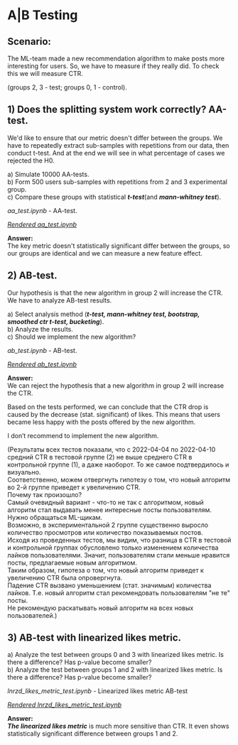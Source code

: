 # A|B Testing

## Scenario:
The ML-team made a new recommendation algorithm to make posts more interesting for users. So, we have to measure if they really did. To check this we will measure CTR.

(groups 2, 3 - test; groups 0, 1 - control).



## 1) Does the splitting system work correctly? AA-test.

We'd like to ensure that our metric doesn't differ between the groups. 
We have to repeatedly extract sub-samples with repetitions from our data, then conduct t-test. And at the end we will see in what percentage of cases we rejected the H0.

a) Simulate 10000 AA-tests.  
b) Form 500 users sub-samples with repetitions from 2 and 3 experimental group.  
c) Compare these groups with statistical ***t-test***(and ***mann-whitney test***).

*aa_test.ipynb* - AA-test.

*[Rendered aa_test.ipynb](https://nbviewer.org/github/EvgDubrovin/Data_Analyst_Simulator/blob/main/5_AB_tests/aa_test.ipynb)*

**Answer:**  
The key metric doesn't statistically significant differ between the groups, so our groups are identical and we can measure a new feature effect.


## 2) AB-test.

Our hypothesis is that the new algorithm in group 2 will increase the CTR.
We have to analyze AB-test results.

a) Select analysis method (***t-test, mann-whitney test, bootstrap, smoothed ctr t-test, bucketing***).  
b) Analyze the results.  
c) Should we implement the new algorithm?

*ab_test.ipynb* - AB-test.

*[Rendered ab_test.ipynb](https://nbviewer.org/github/EvgDubrovin/Data_Analyst_Simulator/blob/main/5_AB_tests/ab_test.ipynb)*

**Answer:**  
We can reject the hypothesis that a new algorithm in group 2 will increase the CTR.

Based on the tests performed, we can conclude that the CTR drop is caused by the decrease (stat. significant) of likes. This means that users became less happy with the posts offered by the new algorithm.

I don’t recommend to implement the new algorithm.


(Результаты всех тестов показали, что с 2022-04-04 по 2022-04-10 средний CTR в тестовой группе (2) не выше среднего CTR в контрольной группе (1), а даже наоборот. То же самое подтвердилось и визуально.  
Соответственно, можем отвергнуть гипотезу о том, что новый алгоритм во 2-й группе приведет к увеличению CTR.  
Почему так произошло?  
Самый очевидный вариант - что-то не так с алгоритмом, новый алгоритм стал выдавать менее интересные посты пользователям. Нужно обращаться ML-щикам.  
Возможно, в экспериментальной 2 группе существенно выросло количество просмотров или количество показываемых постов.  
Исходя из проведенных тестов, мы видим, что разница в CTR в тестовой и контрольной группах обусловлено только изменением количества лайков пользователями. Значит, пользователям стали меньше нравится посты, предлагаемые новым алгоритмом.  
Таким образом, гипотеза о том, что новый алгоритм приведет к увеличению CTR была опровергнута.  
Падение CTR вызвано уменьшением (стат. значимым) количества лайков. Т.е. новый алгоритм стал рекомендовать пользователям "не те" посты.  
Не рекомендую раскатывать новый алгоритм на всех новых пользователей.)


## 3) AB-test with linearized likes metric.

a) Analyze the test between groups 0 and 3 with linearized likes metric. Is there a difference? Has p-value become smaller?  
b) Analyze the test between groups 1 and 2 with linearized likes metric. Is there a difference? Has p-value become smaller?

*lnrzd_likes_metric_test.ipynb* - Linearized likes metric AB-test

*[Rendered lnrzd_likes_metric_test.ipynb](https://nbviewer.org/github/EvgDubrovin/Data_Analyst_Simulator/blob/main/5_AB_tests/lnrzd_likes_metric_test.ipynb)*

**Answer:**  
***The linearized likes metric*** is much more sensitive than CTR. It even shows statistically significant difference between groups 1 and 2.
